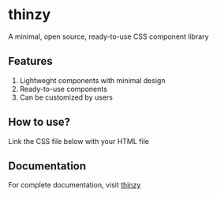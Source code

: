 # thinzy

A minimal, open source, ready-to-use CSS component library

## Features

1. Lightweght components with minimal design
2. Ready-to-use components
3. Can be customized by users

## How to use?

Link the CSS file below with your HTML file

<link rel="stylesheet" href="https://thinzy.netlify.app/for-import/main.css">

## Documentation

For complete documentation, visit [thinzy](https://thinzy.netlify.app)
